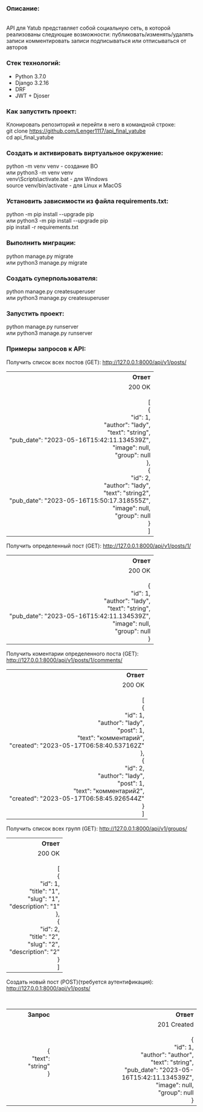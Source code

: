 <h3>Описание:</h3>
<br>
API для Yatub представляет собой социальную сеть, в которой реализованы следующие возможности:
публиковать/изменять/удалять записи
комментировать записи
подписываться или отписываться от авторов

<h3>Стек технологий:</h3>
<ul>
<li>Python 3.7.0</li>
<li>Django 3.2.16</li>
<li>DRF</li>
<li>JWT + Djoser</li>
</ul>


<h3>Как запустить проект:</h3>

Клонировать репозиторий и перейти в него в командной строке:
<br>
git clone https://github.com/Lenger1117/api_final_yatube
<br>
cd api_final_yatube


<h3>Cоздать и активировать виртуальное окружение:</h3>

python -m venv venv - создание ВО
<br>
или python3 -m venv venv
<br>
venv\Scripts\activate.bat - для Windows
<br>
source venv/bin/activate - для Linux и MacOS
<br>

<h3>Установить зависимости из файла requirements.txt:</h3>

python -m pip install --upgrade pip
<br>
или python3 -m pip install --upgrade pip
<br>
pip install -r requirements.txt


<h3>Выполнить миграции:</h3>

python manage.py migrate
<br>
или python3 manage.py migrate


<h3>Создать суперпользователя:</h3>

python manage.py createsuperuser
<br>
или python3 manage.py createsuperuser


<h3>Запустить проект:</h3>

python manage.py runserver
<br>
или python3 manage.py runserver


<h3>Примеры запросов к API:</h3>

Получить список всех постов (GET):
http://127.0.0.1:8000/api/v1/posts/

<table style="text-align:right">
  <tr>
    <th>Ответ</th>
  </tr>
  <tr>
    <td>
      200 OK
      <br><br>
      [
      <br>
    {
      <br>
        "id": 1,
      <br>
        "author": "lady",
      <br>
        "text": "string",
      <br>
        "pub_date": "2023-05-16T15:42:11.134539Z",
      <br>
        "image": null,
      <br>
        "group": null
      <br>
    },
      <br>
    {
      <br>
        "id": 2,
      <br>
        "author": "lady",
      <br>
        "text": "string2",
      <br>
        "pub_date": "2023-05-16T15:50:17.318555Z",
      <br>
        "image": null,
      <br>
        "group": null
      <br>
    }
      <br>
]
    </td>
  </tr>
</table>

Получить определенный пост (GET):
http://127.0.0.1:8000/api/v1/posts/1/
<table style="text-align:right">
  <tr>
    <th>Ответ</th>
  </tr>
  <tr>
    <td>
      200 OK
      <br><br>
      {
      <br>
    "id": 1,
      <br>
    "author": "lady",
      <br>
    "text": "string",
      <br>
    "pub_date": "2023-05-16T15:42:11.134539Z",
      <br>
    "image": null,
      <br>
    "group": null
      <br>
}
    </td>
  </tr>
</table>

Получить коментарии определенного поста (GET):
http://127.0.0.1:8000/api/v1/posts/1/comments/
<table style="text-align:right">
  <tr>
    <th>Ответ</th>
  </tr>
  <tr>
    <td>
      200 OK
      <br><br>
      [
      <br>
    {
      <br>
        "id": 1,
      <br>
        "author": "lady",
      <br>
        "post": 1,
      <br>
        "text": "комментарий",
      <br>
        "created": "2023-05-17T06:58:40.537162Z"
      <br>
    },
      <br>
    {
      <br>
        "id": 2,
      <br>
        "author": "lady",
      <br>
        "post": 1,
      <br>
        "text": "комментарий2",
      <br>
        "created": "2023-05-17T06:58:45.926544Z"
      <br>
    }
      <br>
]
    </td>
  </tr>
</table>

Получить список всех групп (GET):
http://127.0.0.1:8000/api/v1/groups/
<table style="text-align:right">
  <tr>
    <th>Ответ</th>
  </tr>
  <tr>
    <td>
      200 OK
      <br><br>
     [
      <br>
    {
      <br>
        "id": 1,
      <br>
        "title": "1",
      <br>
        "slug": "1",
      <br>
        "description": "1"
      <br>
    },
      <br>
    {
      <br>
        "id": 2,
      <br>
        "title": "2",
      <br>
        "slug": "2",
      <br>
        "description": "2"
      <br>
    }
      <br>
]
    </td>
  </tr>
</table>

Создать новый пост (POST)(требуется аутентификация):
http://127.0.0.1:8000/api/v1/posts/
<table style="text-align:right">
  <pre>
  <tr>
    <th>Запрос</th>
    <th>Ответ</th>
  </tr>
  <tr>
    <td>
      {
      <br>
      "text": "string"
      <br>
      }
    </td>
    <td>
      201 Created
      <br><br>
      {
      <br>
    "id": 1,
      <br>
    "author": "author",
      <br>
    "text": "string",
      <br>
    "pub_date": "2023-05-16T15:42:11.134539Z",
      <br>
    "image": null,
      <br>
    "group": null
      <br>
      }
    </td>
  </tr>
  </pre>
</table>
